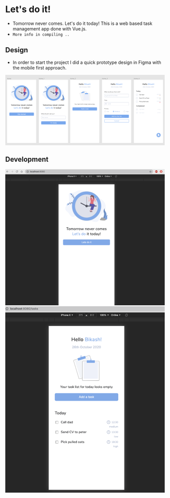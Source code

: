 # Let's do it! 

- Tomorrow never comes. Let's do it today! This is a web based task management app done with Vue.js.
 - `More info in compiling ..`

## Design
- In order to start the project I did a quick prototype design in Figma with the mobile first approach.
<img src="public/screenshot/figma_all.png" />

## Development 
<img src="public/screenshot/dev_home.png" />
<img src="public/screenshot/dev_task.png" />
